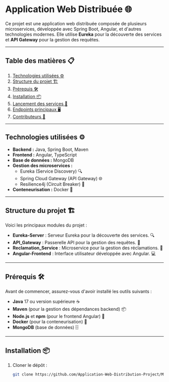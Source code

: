 # Application Web Distribuée 🌐

Ce projet est une application web distribuée composée de plusieurs microservices, développée avec Spring Boot, Angular, et d'autres technologies modernes. Elle utilise **Eureka** pour la découverte des services et **API Gateway** pour la gestion des requêtes.

---

## Table des matières 📋

1. [Technologies utilisées ⚙️](#technologies-utilisées-⚙️)
2. [Structure du projet 🏗️](#structure-du-projet-🏗️)
3. [Prérequis 🛠️](#prérequis-🛠️)
4. [Installation 📦](#installation-📦)
5. [Lancement des services 🚀](#lancement-des-services-🚀)
6. [Endpoints principaux 🖥️](#endpoints-principaux-🖥️)
7. [Contributeurs 🤝](#contributeurs-🤝)

---

## Technologies utilisées ⚙️

- **Backend :** Java, Spring Boot, Maven
- **Frontend :** Angular, TypeScript
- **Base de données :** MongoDB
- **Gestion des microservices :**
  - Eureka (Service Discovery) 🔍
  - Spring Cloud Gateway (API Gateway) 🌐
  - Resilience4j (Circuit Breaker) 🔄
- **Conteneurisation :** Docker 🐳

---

## Structure du projet 🏗️

Voici les principaux modules du projet :

- **Eureka-Server** : Serveur Eureka pour la découverte des services. 🔍
- **API_Gateway** : Passerelle API pour la gestion des requêtes. 🚪
- **Reclamation_Service** : Microservice pour la gestion des réclamations. 📝
- **Angular-Frontend** : Interface utilisateur développée avec Angular. 💻

---

## Prérequis 🛠️

Avant de commencer, assurez-vous d'avoir installé les outils suivants :

- **Java** 17 ou version supérieure ☕
- **Maven** (pour la gestion des dépendances backend) 📦
- **Node.js** et **npm** (pour le frontend Angular) 🌱
- **Docker** (pour la conteneurisation) 🐳
- **MongoDB** (base de données) 🗄️

---

## Installation 📦

1. Cloner le dépôt :
   ```bash
   git clone https://github.com/Application-Web-Distribution-Project/Micro-Service-Wael.git
